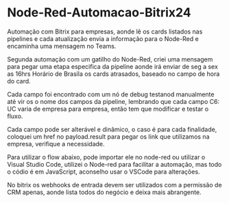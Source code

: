 # Node-Red-Automacao-Bitrix24
Automação com Bitrix para empresas, aonde lê os cards listados nas pipelines e cada atualização envia a informação para o Node-Red e encaminha uma mensagem no Teams. 

Segunda automação com um gatilho do Node-Red, criei uma mensagem para pegar uma etapa especifica da pipeline aonde irá enviar de seg a sex as 16hrs Horário de Brasíla os cards atrasados, baseado no campo de hora do card.

Cada campo foi encontrado com um nó de debug testanod manualmente até vir os o nome dos campos da pipeline, lembrando que cada campo C6: UC varia de empresa para empresa, então tem que modificar e testar o fluxo.

Cada campo pode ser alterável e dinâmico, o caso é para cada finalidade, coloquei um href no payload.result para pegar os link que utilizamos na empresa, verifique a necessidade.

Para utilizar o flow abaixo, pode importar ele no node-red ou utilizar o Visual Studio Code, utilizei o Node-red para facilitar a automação, mas todo o códio é em JavaScript, aconselho usar o VSCode para alterações.

No bitrix os webhooks de entrada devem ser utilizados com a permissão de CRM apenas, aonde lista todos do negócio e deixa mais abrangente.

